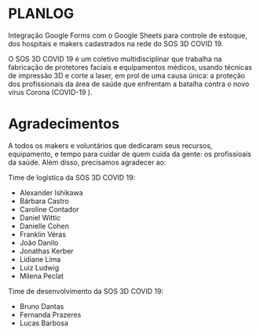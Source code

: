 # PLANLOG
Integração Google Forms com o Google Sheets para controle de estoque, dos hospitais e makers cadastrados na rede do SOS 3D COVID 19. 

O SOS 3D COVID 19 é um coletivo multidisciplinar que trabalha na fabricação de protetores faciais e equipamentos médicos, usando técnicas de impressão 3D e corte a laser, em prol de uma causa única: a proteção dos profissionais da área de saúde  que enfrentam a batalha contra o novo vírus Corona (COVID-19 ). 


# Agradecimentos

A todos os makers e voluntários que dedicaram seus recursos, equipamento, e tempo para cuidar de quem cuida da gente: os profissioais da saúde. Além disso, precisamos agradecer ao:

Time de logística da SOS 3D COVID 19:

- Alexander Ishikawa
- Bárbara Castro
- Caroline Contador
- Daniel Wittic
- Danielle Cohen
- Franklin Véras
- João Danilo
- Jonathas Kerber
- Lidiane Lima
- Luiz Ludwig
- Milena Peclat

Time de desenvolvimento da SOS 3D COVID 19: 
 
- Bruno Dantas 
- Fernanda Prazeres
- Lucas Barbosa 
